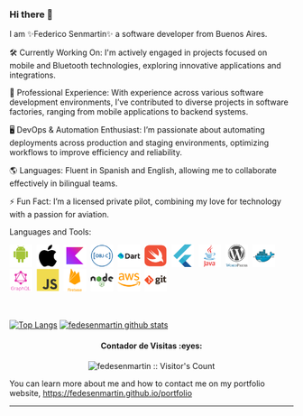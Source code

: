 ### Hi there 👋

I am ✨Federico Senmartin✨ a software developer from Buenos Aires.

🛠️ Currently Working On:
I'm actively engaged in projects focused on mobile and Bluetooth technologies, exploring innovative applications and integrations.

🌱 Professional Experience:
With experience across various software development environments, I’ve contributed to diverse projects in software factories, ranging from mobile applications to backend systems.

🖥️ DevOps & Automation Enthusiast:
I’m passionate about automating deployments across production and staging environments, optimizing workflows to improve efficiency and reliability.

🌎 Languages:
Fluent in Spanish and English, allowing me to collaborate effectively in bilingual teams.

⚡ Fun Fact:
I’m a licensed private pilot, combining my love for technology with a passion for aviation.

Languages and Tools:

 <div>
  <img src="https://github.com/devicons/devicon/blob/master/icons/android/android-original-wordmark.svg" title="Android"  alt="Android" width="40" height="40"/>&nbsp;
  <img src="https://github.com/devicons/devicon/blob/master/icons/apple/apple-original.svg" title="iOs" alt="iOs" width="40" height="40"/>&nbsp;
  <img src="https://github.com/devicons/devicon/blob/master/icons/kotlin/kotlin-original.svg" title="Kotlin" alt="Kotlin" width="40" height="40"/>&nbsp;
  <img src="https://github.com/devicons/devicon/blob/master/icons/objectivec/objectivec-plain.svg" title="Objective-c"  alt="Objective-c" width="40" height="40"/>&nbsp;
  <img src="https://github.com/devicons/devicon/blob/master/icons/dart/dart-original-wordmark.svg" title="Dart" **alt="="" width="40" height="40"/>&nbsp;
  <img src="https://github.com/devicons/devicon/blob/master/icons/swift/swift-original.svg" title="Swift" alt="Swift" width="40" height="40"/>&nbsp;
  <img src="https://github.com/devicons/devicon/blob/master/icons/flutter/flutter-original.svg" title="Flutter" alt="Flutter" width="40" height="40"/>&nbsp;
  <img src="https://github.com/devicons/devicon/blob/master/icons/java/java-original-wordmark.svg" title="Java" alt="Java " width="40" height="40"/>&nbsp;
  <img src="https://github.com/devicons/devicon/blob/master/icons/wordpress/wordpress-original.svg" title="Wordpress" alt="Wordpress" width="40" height="40"/>&nbsp;
  <img src="https://github.com/devicons/devicon/blob/master/icons/docker/docker-original.svg" title="Docker" alt="Docker" width="40" height="40"/>&nbsp;
    <img src="https://github.com/devicons/devicon/blob/master/icons/graphql/graphql-plain-wordmark.svg" title="Graphql" alt="Graphql" width="40" height="40"/>&nbsp;
  <img src="https://github.com/devicons/devicon/blob/master/icons/javascript/javascript-original.svg" title="JavaScript" alt="JavaScript" width="40" height="40"/>&nbsp;  
  <img src="https://github.com/devicons/devicon/blob/master/icons/firebase/firebase-plain-wordmark.svg" title="Firebase" alt="Firebase" width="40" height="40"/>&nbsp;
  <img src="https://github.com/devicons/devicon/blob/master/icons/nodejs/nodejs-original-wordmark.svg" title="NodeJS" alt="NodeJS" width="40" height="40"/>&nbsp;
  <img src="https://github.com/devicons/devicon/blob/master/icons/amazonwebservices/amazonwebservices-plain-wordmark.svg" title="AWS" alt="AWS" width="40" height="40"/>&nbsp;
  <img src="https://github.com/devicons/devicon/blob/master/icons/git/git-original-wordmark.svg" title="AWS" alt="AWS" width="40" height="40"/>&nbsp;

</div>

<br/>
<br/>

[![Top Langs](https://github-readme-stats.vercel.app/api/top-langs/?username=fedesenmartin)](https://github.com/anuraghazra/github-readme-stats)
[![fedesenmartin github stats](https://github-readme-stats.vercel.app/api?username=fedesenmartin&show_icons=true&count_private=true)](https://github.com/anuraghazra/github-readme-stats)


<h4 align="center">Contador de Visitas :eyes:</h4>

<p align="center"><img src="https://profile-counter.glitch.me/{fedesenmartin}/count.svg" alt="fedesenmartin :: Visitor's Count" /></p>


You can learn more about me and how to contact me on my portfolio website, https://fedesenmartin.github.io/portfolio

---


